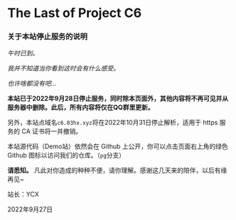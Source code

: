 # The Last of Project C6
### 关于本站停止服务的说明
_午时已到。_

_我并不知道当你看到这时会有什么感受。_

_也许啥都没有吧..._

**本站已于2022年9月28日停止服务，同时除本页面外，其他内容将不再可见并从服务器中删除。此后，所有内容将仅在QQ群里更新。**

另外，本站点域名`c6.03hx.xyz`将在2022年10月31日停止解析，适用于 https 服务的 CA 证书将一并撤销。

本站源代码（Demo站）依然会在 Github 上公开，你可以点击页面右上角的绿色 Github 图标以访问我们的仓库。（`pg`分支）

**请悉知。** 凡此对你造成的种种不便，请你理解。感谢这几天来的陪伴，以后有缘再见~

站长：YCX

2022年9月27日
